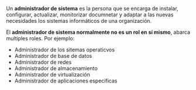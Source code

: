 Un **administrador de sistema** es la persona que se encarga de instalar, configurar, actualizar, monitorizar documnetar y adaptar a las nuevas necesidades los sistemas informáticos de una organización.

El **administrador de sistema normalmente no es un rol en sí mismo**, abarca multiples roles. Por ejemplo:
* Administrador de los sitemas operaticvos
* Administrador de base de datos
* Administrador de redes
* Administrador de almacenamiento
* Administrador de virtualización
* Administrador de aplicaciones especificas

  
